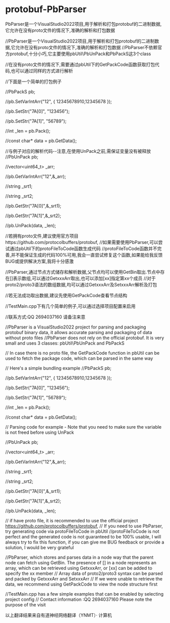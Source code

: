# protobuf-PbParser
PbParser是一个VisualStudio2022项目,用于解析和打包protobuf的二进制数据,它允许在没有proto文件的情况下,准确的解析和打包数据

//PbParser是一个VisualStudio2022项目,用于解析和打包protobuf的二进制数据,它允许在没有proto文件的情况下,准确的解析和打包数据
//PbParser不依赖官方protobuf,十分小巧,它主要使用pbUtil\PbUnPack和PbPackS这3个class


//在没有proto文件的情况下,需要通过pbUtil下的GetPackCode函数获取打包代码,也可以通过同样的方式进行解析

//下面是一个简单的打包例子

//PbPackS pb;

//pb.SetVarIntArr("12", { 12345678910,12345678 });

//pb.SetStr("7A[0]", "123456");

//pb.SetStr("7A[1]", "56789");

//int _len = pb.Pack();

//const char* data = pb.GetData();

//与例子对应的解析代码--注意,在使用UnPack之前,需保证变量没有被释放
//PbUnPack pb;

//vector<uint64_t> _arr;

//pb.GetVarIntArr("12",&_arr);

//string _srt1;

//string _srt2;

//pb.GetStr("7A[0]",&_srt1);

//pb.GetStr("7A[1]",&_srt2);

//pb.UnPack(data, _len);

//若拥有proto文件,建议使用官方项目https://github.com/protocolbuffers/protobuf,
//如果需要使用PbParser,可以尝试通过pbUtil下的protoFileToCode函数生成代码
//protoFileToCode函数并不完善,并不能保证生成的代码100%可用,我会一直尝试修复这个函数,如果能给我反馈BUG或提供解决方案,我将十分感激


//PbParser,通过节点方式储存和解析数据,父节点均可以使用GetBin取出.节点中存在[]表示数组,可以通过GetxxxArr取出,也可以添加[xx]指定第xx个成员
//对于proto2/proto3语法的数组数据,均可以通过GetxxxArr及SetxxxArr解析及打包

//若无法成功取出数据,建议先使用GetPackCode查看节点结构

//TestMain.cpp下有几个简单的例子,可以通过选择项目配置来启用

//联系方式:QQ 2694037160 请备注来意





//PbParser is a VisualStudio2022 project for parsing and packaging protobuf binary data, it allows accurate parsing and packaging of data without proto files
//PbParser does not rely on the official protobuf. It is very small and uses 3 classes: pbUtil\PbUnPack and PbPackS

// In case there is no proto file, the GetPackCode function in pbUtil can be used to fetch the package code, which can be parsed in the same way

// Here's a simple bundling example
//PbPackS pb;

//pb.SetVarIntArr("12", { 12345678910,12345678 });

//pb.SetStr("7A[0]", "123456");

//pb.SetStr("7A[1]", "56789");

//int _len = pb.Pack();

//const char* data = pb.GetData();

// Parsing code for example - Note that you need to make sure the variable is not freed before using UnPack

//PbUnPack pb;

//vector<uint64_t> _arr;

//pb.GetVarIntArr("12",&_arr);

//string _srt1;

//string _srt2;

//pb.GetStr("7A[0]",&_srt1);

//pb.GetStr("7A[1]",&_srt2);

//pb.UnPack(data, _len);

// if have proto file, it is recommended to use the official project https://github.com/protocolbuffers/protobuf,
// If you need to use PbParser, try generating code via protoFileToCode in pbUtil
//protoFileToCode is not perfect and the generated code is not guaranteed to be 100% usable, I will always try to fix this function, if you can give me BUG feedback or provide a solution, I would be very grateful


//PbParser, which stores and parses data in a node way that the parent node can fetch using GetBin. The presence of [] in a node represents an array, which can be retrieved using GetxxxArr, or [xx] can be added to specify the xx member
// Array data of proto2/proto3 syntax can be parsed and packed by GetxxxArr and SetxxxArr
// If we were unable to retrieve the data, we recommend using GetPackCode to view the node structure first

//TestMain.cpp has a few simple examples that can be enabled by selecting project config
// Contact information :QQ 2694037160 Please note the purpose of the visit

以上翻译结果来自有道神经网络翻译（YNMT）· 计算机
